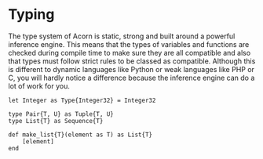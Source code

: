 # Typing

The type system of Acorn is static, strong and built around a powerful inference engine. This means that the types of variables and functions are checked during compile time to make sure they are all compatible and also that types must follow strict rules to be classed as compatible. Although this is different to dynamic languages like Python or weak languages like PHP or C, you will hardly notice a difference because the inference engine can do a lot of work for you.




    let Integer as Type{Integer32} = Integer32
    
    type Pair{T, U} as Tuple{T, U}
    type List{T} as Sequence{T}
    
    def make_list{T}(element as T) as List{T}
        [element]
    end
